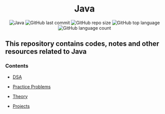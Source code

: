 <div align="center">

# Java

![Java](https://img.shields.io/badge/Java-007396?style=for-the-badge&logo=java&logoColor=white) ![GitHub last commit](https://img.shields.io/github/last-commit/kannanjayachandran/Java?style=for-the-badge) ![GitHub repo size](https://img.shields.io/github/repo-size/kannanjayachandran/Java?style=for-the-badge) ![GitHub top language](https://img.shields.io/github/languages/top/kannanjayachandran/Java?style=for-the-badge) ![GitHub language count](https://img.shields.io/github/languages/count/kannanjayachandran/Java?style=for-the-badge)

</div>

## This repository contains codes, notes and other resources related to Java

### Contents

- [DSA](https://github.com/kannanjayachandran/Java/tree/main/1.%20DSA)

- [Practice Problems](https://github.com/kannanjayachandran/Java/tree/main/2.%20Practice%20Problems)

- [Theory](https://github.com/kannanjayachandran/Java/tree/main/3.%20Theory)

- [Projects](https://github.com/kannanjayachandran/Java/tree/main/4.%20Projects)

